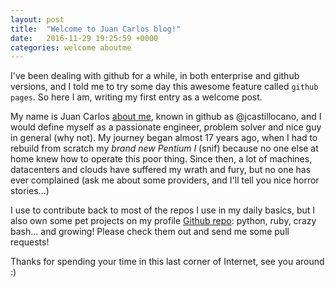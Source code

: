 ```yaml
---
layout: post
title:  "Welcome to Juan Carlos blog!"
date:   2016-11-29 19:25:59 +0000
categories: welcome aboutme
---
```

I've been dealing with github for a while, in both enterprise and github versions, and I told me to try some day this awesome feature called `github pages`. So here I am, writing my first entry as a welcome post.

My name is Juan Carlos [about me][about], known in github as @jcastillocano, and I would define myself as a passionate engineer, problem solver and nice guy in general (why not). My journey began almost 17 years ago, when I had to rebuild from scratch my *brand new Pentium I* (snif) because no one else at home knew how to operate this poor thing. Since then, a lot of machines, datacenters and clouds have suffered my wrath and fury, but no one has ever complained (ask me about some providers, and I'll tell you nice horror stories...)

I use to contribute back to most of the repos I use in my daily basics, but I also own some pet projects on my profile [Github repo][jcastillocano-gh]: python, ruby, crazy bash... and growing! Please check them out and send me some pull requests!

Thanks for spending your time in this last corner of Internet, see you around :)

[about]: https://jcastillocano.github.io/about
[jcastillocano-gh]: https://github.com/jcastillocano
